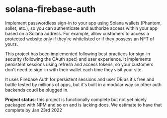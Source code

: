 # solana-firebase-auth

Implement passwordless sign-in to your app using Solana wallets (Phantom, sollet, etc.), so you can authenticate and authorize access within your app based on a Solana address. For example, allow customers to access a protected website only if they're whitelisted or if they possess an NFT of yours.

This project has been implemented following best practices for sign-in security (following the OAuth spec) and user experience. It implements persistent sessions using refresh and access tokens, so your customers don't need to sign-in with their wallet each time they visit your site.

It uses Firebase Auth for persistent sessions and user DB as it's free and battle tested by millions of apps, but it's built in a modular way so other auth backends coudl be plugged in. 

**Project status**: this project is functionally complete but not yet nicely packaged with NPM and so on and is lacking docs. 
We estimate to have that complete by Jan 23rd 2022
